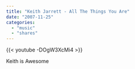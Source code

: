 ```yaml
---
title: "Keith Jarrett - All The Things You Are"
date: "2007-11-25"
categories:
  - "music"
  - "shares"
---
```


{{< youtube -DOgW3XcMi4 >}}

Keith is Awesome
